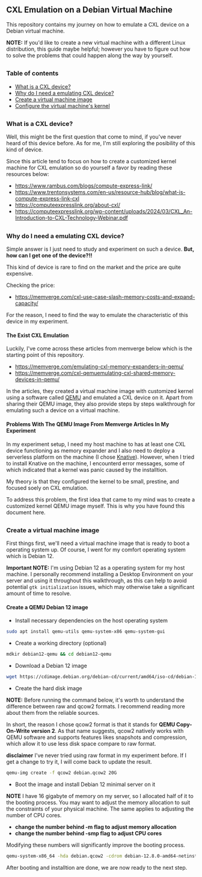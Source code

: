 ## CXL Emulation on a Debian Virtual Machine

This repository contains my journey on how to emulate a CXL device on a Debian
virtual machine. 

**NOTE:** If you'd like to create a new virtual machine with a different Linux distribution,
this guide maybe helpful; however you have to figure out how to solve the problems that could happen
along the way by yourself.

##

### Table of contents
- [What is a CXL device?](https://github.com/YootTanA/cxl-emulation-experiment#what-is-a-cxl-device)
- [Why do I need a emulating CXL device?](https://github.com/YootTanA/cxl-emulation-experiment#why-do-i-need-a-emulating-cxl-device)
- [Create a virtual machine image](https://github.com/YootTanA/cxl-emulation-experiment#create-a-virtual-machine-image)
- [Configure the virtual machine's kernel]()

##


### What is a CXL device?
Well, this might be the first question that come to mind, if you've never heard of this device before.
As for me, I'm still exploring the posibility of this kind of device. 

Since this article tend to focus on how to create a customized kernel machine for CXL emulation so do yourself a favor by reading these resources below:

- https://www.rambus.com/blogs/compute-express-link/ 
- https://www.trentonsystems.com/en-us/resource-hub/blog/what-is-compute-express-link-cxl
- https://computeexpresslink.org/about-cxl/
- https://computeexpresslink.org/wp-content/uploads/2024/03/CXL_An-Introduction-to-CXL-Technology-Webinar.pdf

##


### Why do I need a emulating CXL device?

Simple answer is I just need to study and experiment on such a device. **But, how can I get one of the device?!!** 

This kind of device is rare to find on the market and the price are quite expensive.

Checking the price:
- https://memverge.com/cxl-use-case-slash-memory-costs-and-expand-capacity/

For the reason, I need to find the way to emulate the characteristic of this device in my experiment.

#### The Exist CXL Emulation

Luckily, I've come across these articles from memverge below which is the starting point of this repository.

- https://memverge.com/emulating-cxl-memory-expanders-in-qemu/
- https://memverge.com/cxl-qemuemulating-cxl-shared-memory-devices-in-qemu/

In the articles, they created a virtual machine image with customized kernel using a software called [QEMU](https://www.qemu.org/) and emulated a CXL device on it. Apart from sharing their QEMU image, they also provide steps by steps walkthrough for emulating such a device on a virtual machine.

#### Problems With The QEMU Image From Memverge Articles In My Experiment

In my experiment setup, I need my host machine to has at least one CXL device functioning as memory expander and I also need to deploy a serverless platform on the machine (I chose [Knative](https://knative.dev/docs/)). However, when I tried to install Knative on the machine, I encounterd error messages, some of which indicated that a kernel was panic caused by the installtion.

My theory is that they configured the kernel to be small, prestine, and focused soely on CXL emulation. 

To address this problem, the first idea that came to my mind was to create a customized kernel QEMU image myself. This is why you have found this document here.

##

### Create a virtual machine image

First things first, we'll need a virtual machine image that is ready to boot a operating system up. Of course, I went for my comfort operating system which is Debian 12. 

**Important NOTE:** I'm using Debian 12 as a operating system for my host machine. I personally recommend installing a Desktop Environment on your server and using it throughout this walkthrough, as this can help to avoid potential `gtk initialization` issues, which may otherwise take a significant amount of time to resolve. 

#### Create a QEMU Debian 12 image


- Install necessary dependencies on the host operating system

```bash
sudo apt install qemu-utils qemu-system-x86 qemu-system-gui
```

- Create a working directory (optional)

```bash
mdkir debian12-qemu && cd debian12-qemu
```

- Download a Debian 12 image

```bash
wget https://cdimage.debian.org/debian-cd/current/amd64/iso-cd/debian-12.8.0-amd64-netinst.iso
```

- Create the hard disk image

**NOTE:** Before running the command below, it's worth to understand the difference between raw and qcow2 formats. I recommend reading more about them from the reliable sources. 

In short, the reason I chose qcow2 format is that it stands for **QEMU Copy-On-Write version 2**. As that name suggests, qcow2 natively works with QEMU software and supports features likes snapshots and compression, which allow it to use less disk space compare to raw format.

**disclaimer** I've never tried using raw format in my experiment before. If I get a change to try it, I will come back to update the result.

```bash
qemu-img create -f qcow2 debian.qcow2 20G
```

- Boot the image and install Debian 12 minimal server on it

**NOTE** I have 16 gigabyte of memory on my server, so I allocated half of it to the booting process. You may want to adjust the memory allocation to suit the constraints of your physical machine. The same applies to adjusting the number of CPU cores.

- **change the number behind -m flag to adjust memory allocation**
- **change the number behind -smp flag to adjust CPU cores**

Modifying these numbers will significantly improve the booting process. 

```bash
qemu-system-x86_64 -hda debian.qcow2 -cdrom debian-12.8.0-amd64-netinst.iso -boot d -m 8G -smp 10
```
After booting and installtion are done, we are now ready to the next step.
